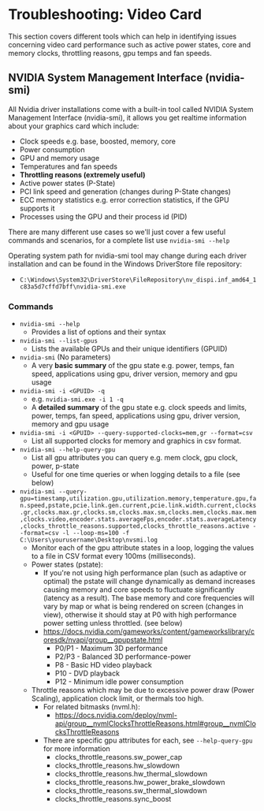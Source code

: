 # Troubleshooting: Video Card

This section covers different tools which can help in identifying issues concerning video card performance such as active power states, core and memory clocks, throttling reasons, gpu temps and fan speeds.

## NVIDIA System Management Interface (nvidia-smi)
All Nvidia driver installations come with a built-in tool called NVIDIA System Management Interface (nvidia-smi), it allows you get realtime information about your graphics card which include:
   * Clock speeds e.g. base, boosted, memory, core
   * Power consumption
   * GPU and memory usage
   * Temperatures and fan speeds
   * **Throttling reasons (extremely useful)**
   * Active power states (P-State)
   * PCI link speed and generation (changes during P-State changes)
   * ECC memory statistics e.g. error correction statistics, if the GPU supports it
   * Processes using the GPU and their process id (PID)

There are many different use cases so we'll just cover a few useful commands and scenarios, for a complete list use ```nvidia-smi --help```

Operating system path for nvidia-smi tool may change during each driver installation and can be found in the Windows DriverStore file repository:
   * ```C:\Windows\System32\DriverStore\FileRepository\nv_dispi.inf_amd64_1c83a5d7cffd7bff\nvidia-smi.exe```

### Commands

* ```nvidia-smi --help```
   *  Provides a list of options and their syntax
* ```nvidia-smi --list-gpus```
   * Lists the available GPUs and their unique identifiers (GPUID)
* ```nvidia-smi``` (No parameters)
   * A very **basic summary** of the gpu state e.g. power, temps, fan speed, applications using gpu, driver version, memory and gpu usage
* ```nvidia-smi -i <GPUID> -q```
   * e.g. ```nvidia-smi.exe -i 1 -q```
   * A **detailed summary** of the gpu state e.g. clock speeds and limits, power, temps, fan speed, applications using gpu, driver version, memory and gpu usage
* ```nvidia-smi -i <GPUID> --query-supported-clocks=mem,gr --format=csv```
   * List all supported clocks for memory and graphics in csv format.
* ```nvidia-smi --help-query-gpu```
   * List all gpu attributes you can query e.g. mem clock, gpu clock, power, p-state
   * Useful for one time queries or when logging details to a file (see below)
* ```nvidia-smi --query-gpu=timestamp,utilization.gpu,utilization.memory,temperature.gpu,fan.speed,pstate,pcie.link.gen.current,pcie.link.width.current,clocks.gr,clocks.max.gr,clocks.sm,clocks.max.sm,clocks.mem,clocks.max.mem,clocks.video,encoder.stats.averageFps,encoder.stats.averageLatency,clocks_throttle_reasons.supported,clocks_throttle_reasons.active --format=csv -l --loop-ms=100 -f C:\Users\yourusername\Desktop\nvsmi.log```
   * Monitor each of the gpu attribute states in a loop, logging the values to a file in CSV format every 100ms (milliseconds).
   * Power states (pstate): 
      * If you're not using high performance plan (such as adaptive or optimal) the pstate will change dynamically as demand increases causing memory and core speeds to fluctuate significantly (latency as a result). The base memory and core frequencies will vary by map or what is being rendered on screen (changes in view), otherwise it should stay at P0 with high performance power setting unless throttled. (see below)
      * https://docs.nvidia.com/gameworks/content/gameworkslibrary/coresdk/nvapi/group__gpupstate.html
         * P0/P1 - Maximum 3D performance
         * P2/P3 - Balanced 3D performance-power
         * P8 - Basic HD video playback
         * P10 - DVD playback
         * P12 - Minimum idle power consumption
   * Throttle reasons which may be due to excessive power draw (Power Scaling), application clock limit, or thermals too high.
      * For related bitmasks (nvml.h):
        * https://docs.nvidia.com/deploy/nvml-api/group__nvmlClocksThrottleReasons.html#group__nvmlClocksThrottleReasons
      * There are specific gpu attributes for each, see ```--help-query-gpu``` for more information
         * clocks_throttle_reasons.sw_power_cap
         * clocks_throttle_reasons.hw_slowdown
         * clocks_throttle_reasons.hw_thermal_slowdown
         * clocks_throttle_reasons.hw_power_brake_slowdown
         * clocks_throttle_reasons.sw_thermal_slowdown
         * clocks_throttle_reasons.sync_boost
